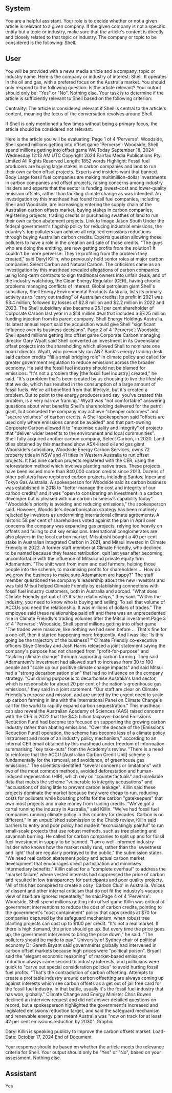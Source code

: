 ## System

You are a helpful assistant. Your role is to decide whether or not a given article is relevant to a given company. If the given company is not a specific entity but a topic or industry, make sure that the article's content is directly and closely related to that topic or industry. The company or topic to be considered is the following: Shell.

## User


You will be provided with a news media article and a company, topic or industry name. Here is the company or industry of interest: Shell. It operates in the oil and gas, with a prefered focus on the Australia market. You should only respond to the following question: Is the article relevant? Your output should only be: "Yes" or "No". Nothing else. Your task is to determine if the article is sufficiently relevant to Shell based on the following criterion:

Centrality: The article is considered relevant if Shell is central to the article's content, meaning the focus of the conversation revolves around Shell.

If Shell is only mentioned a few times without being a primary focus, the article should be considered not relevant.

Here is the article you will be evaluating: Page 1 of 4
'Perverse': Woodside, Shell spend millions getting into offset game
'Perverse': Woodside, Shell spend millions getting into offset game
WA Today
September 18, 2024 Wednesday 12:13 AM UTC
Copyright 2024 Fairfax Media Publications Pty. Limited All Rights Reserved
Length: 1852 words
Highlight: Fossil fuel producers are buying large stakes in carbon companies and land to run their own carbon 
offset projects. Experts and insiders want that banned.
Body
Large fossil fuel companies are making multimillion-dollar investments in carbon companies and offset projects, 
raising concerns among industry insiders and experts that the sector is funding lowest-cost and lower-quality 
emission offsets, rather than tackling climate change as was intended.
An investigation by this masthead has found fossil fuel companies, including Shell and Woodside, are increasingly 
entering the supply chain of the Australian carbon offsets market, buying stakes in carbon companies, registering 
projects, trading credits or purchasing swathes of land to run their own carbon abatement projects.
Link to Image
Jason South
Under the federal government's flagship policy for reducing industrial emissions, the country's top polluters can 
achieve all required emissions reductions through buying Australian carbon credits. Experts question allowing those 
polluters to have a role in the creation and sale of those credits.
"The guys who are doing the emitting, are now getting profits from the solution? It couldn't be more perverse. 
They're profiting from the problem they created," said Daryl Killin, who previously held senior roles at major carbon 
companies Select Carbon and Natural Carbon.
The criticisms came as an investigation by this masthead revealed allegations of carbon companies using long-term 
contracts to sign traditional owners into unfair deals, and of the industry watchdog, the Clean Energy Regulator 
(CER), having chronic problems managing conflicts of interest.
Global petroleum giant Shell's subsidiary, Shell Energy Environmental Products Australia, lists its primary activity 
as to "carry out trading" of Australian credits. Its profit in 2021 was $3.4 million, followed by losses of $2.8 million 
and $2.2 million in 2022 and 2023.
The Shell subsidiary also became a 25.1 per cent shareholder of Corporate Carbon last year in a $14 million deal 
that included a $7.25 million funding injection from its parent company, Shell Energy Holdings Australia. Its latest 
annual report said the acquisition would give Shell "significant influence over its business decisions".
Page 2 of 4
'Perverse': Woodside, Shell spend millions getting into offset game
Corporate Carbon managing director Gary Wyatt said Shell converted an investment in its Queensland offset 
projects into the shareholding which allowed Shell to nominate one board director.
Wyatt, who previously ran ANZ Bank's energy trading desk, said carbon credits "fill a small bridging role" in climate 
policy and called for greater government regulation to reduce emissions across the broader economy. He said the 
fossil fuel industry should not be blamed for emissions.
"It's not a problem they [the fossil fuel industry] created," he said. "It's a problem that's been created by us choosing 
to live the lifestyle that we do, which has resulted in the consumption of a large amount of fossil fuels. We've all 
benefited from that lifestyle, but it's created a problem. But to point to the energy producers and say, you've created 
this problem, is a very narrow framing."
Wyatt was "not comfortable" answering questions about what benefits Shell's shareholding delivered for the petrol 
giant, but conceded the company may achieve "cheaper outcomes" and "secure volumes" of carbon credits.
A Shell spokesperson said "offsets are used only where emissions cannot be avoided" and that part-owning 
Corporate Carbon allowed it to "maximise quality and integrity" of projects that "deliver wider benefits to the 
environment and local communities".
Shell fully acquired another carbon company, Select Carbon, in 2020.
Land titles obtained by this masthead show ASX-listed oil and gas giant Woodside's subsidiary, Woodside Energy 
Carbon Services, owns 72 property titles in NSW and 41 titles in Western Australia to run offset projects.
It has nine carbon projects registered with the CER, using the reforestation method which involves planting native 
trees. These projects have been issued more than 840,000 carbon credits since 2013. Dozens of other polluters 
have registered carbon projects, including Santos, Inpex and Tokyo Gas Australia.
A spokesperson for Woodside said its carbon business was established in 2018 to "better manage the cost and 
integrity of our carbon credits" and it was "open to considering an investment in a carbon developer but is pleased 
with our carbon business's capability today".
"Woodside's priority is avoiding and reducing emissions," the spokesperson said.
However, Woodside's decarbonisation strategy has been routinely rejected by investors as undermining 
international climate agreements. A historic 58 per cent of shareholders voted against the plan in April over 
concerns the company was expanding gas projects, relying too heavily on offsets and failing to cut key emissions.
International conglomerates are also players in the local carbon market. Mitsubishi bought a 40 per cent stake in 
Australian Integrated Carbon in 2021, and Mitsui invested in Climate Friendly in 2022.
A former staff member at Climate Friendly, who declined to be named because they feared retribution, quit last year 
after becoming uncomfortable with the influence of Mitsui and private equity firm Adamantem.
"The shift went from mum and dad farmers, helping those people into the scheme, to maximising profits for 
shareholders ... How do we grow the business to make sure Adamantem are happy?"
The staff member questioned the company's leadership about the new investors and was told Mitsui helped Climate 
Friendly by establishing connections with fossil fuel industry customers, both in Australia and abroad.
"What does Climate Friendly get out of it? It's the relationships," they said. "Within the industry, you need to know 
who is buying and selling. To sell that volume of ACCUs you need the relationship. It was millions of dollars of 
trades."
The employee said these relationships paid off and there was an unprecedented rise in Climate Friendly's trading 
volumes after the Mitsui investment.Page 3 of 4
'Perverse': Woodside, Shell spend millions getting into offset game
"The trades were massive, like nothing we had seen before ... That's fine for a one-off, then it started happening 
more frequently. And I was like: 'Is this going be the trajectory of the business?'"
Climate Friendly co-executive officers Skye Glenday and Josh Harris released a joint statement saying the 
company's purpose had not changed from "profit-for-purpose" and "tackling climate change" through supporting 
carbon farming.
They said Adamantem's investment had allowed staff to increase from 30 to 100 people and "scale up our positive 
climate change impacts" and said Mitsui had a "strong decarbonisation plan" that had no influence on the company 
strategy.
"Our driving purpose is to decarbonise Australia's land sector, which is responsible for about 20 per cent of the 
nation's greenhouse gas emissions," they said in a joint statement.
 "Our staff are clear on Climate Friendly's purpose and mission, and are united by the urgent need to scale up 
carbon farming in line with the International Panel on Climate Change's call for the world to rapidly expand carbon 
sequestration." 
This masthead can also reveal the Australian Academy of Sciences (AAS) raised concerns with the CER in 2022 
that the $4.5 billion taxpayer-backed Emissions Reduction Fund had become too focused on supporting the 
growing carbon industry rather than abating emissions.
"Over the decade of the [Emissions Reduction Fund] operation, the scheme has become less of a climate policy 
instrument and more of an industry policy mechanism," according to an internal CER email obtained by this 
masthead under freedom of information summarising "key take-outs" from the Academy's review.
"There is a need to reinforce that the ACCU [Australian Carbon Credit Unit] scheme is fundamentally for the 
removal, and avoidance, of greenhouse gas emissions."
The scientists identified "several concerns or limitations" with two of the most common methods, avoided 
deforestation and human-induced regeneration (HIR), which rely on "counterfactuals" and unreliable data that 
makes the scheme "vulnerable to integrity accusations" and "accusations of doing little to prevent carbon leakage".
Killin said these projects dominate the market because they were cheap to run, reducing costs for polluters while 
boosting profits for the carbon "gatekeepers" that own most projects and make money from trading credits.
"We've got a cartel running the industry in Australia," said Killin. "We've had fossil fuel companies running climate 
policy in this country for decades. Carbon is no different."
In an unpublished submission to the Chubb review, Killin said barriers to entry and poor policy had made it 
"excruciatingly painful" to run small-scale projects that use robust methods, such as tree planting and savannah 
burning. He called for carbon companies to split up and for fossil fuel investment in supply to be banned.
"I am a well-informed industry insider who knows how the market really runs, rather than the 'sweetness and light' 
that are regularly portrayed to the public," the submission states.
"We need real carbon abatement policy and actual carbon market development that encourages direct participation 
and minimises intermediary benefits."
Killin called for a "complete overhaul" to address the "market failure" where vested interests had suppressed the 
price of carbon and resulted in low transparency for participants and poor quality projects.
"All of this has conspired to create a cosy 'Carbon Club' in Australia. Voices of dissent and other internal criticism 
that do not fit the industry's vacuous view of itself are ignored repeatedly," he said.Page 4 of 4
'Perverse': Woodside, Shell spend millions getting into offset game
Killin was critical of government interventions to reduce the cost of carbon credits, pointing to the government's 
"cost containment" policy that caps credits at $70 for companies captured by the safeguard mechanism, when 
robust tree planting projects can cost up to $100 per credit.
"It's not a real market. If there is high demand, the price should go up. But every time the price goes up, the 
government intervenes to bring the price down," he said. "The polluters should be made to pay."
University of Sydney chair of political economy Dr Gareth Bryant said governments globally had intervened in 
carbon offset markets because high prices were "political poison".
Bryant said the "elegant economic reasoning" of market-based emissions reduction always came second to 
industry interests, and politicians were quick to "carve out special consideration policies" to avoid hurting fossil fuel 
profits.
"That's the contradiction of carbon offsetting. Attempts to create a profitable industry around carbon offsetting are 
always coming up against interests which see carbon offsets as a get out of jail free card for the fossil fuel industry. 
In that battle, usually it's the fossil fuel industry that has won, globally."
Climate Change and Energy Minister Chris Bowen declined an interview request and did not answer detailed 
questions on record, but a spokesperson highlighted the government's increased and legislated emissions 
reduction target, and said the safeguard mechanism and renewable energy plan meant Australia was "now on track 
for at least 42 per cent emissions reduction by 2030".
Graphic
 
Daryl Killin is speaking publicly to improve the carbon offsets market.
Load-Date: October 17, 2024
End of Document

Your response should be based on whether the article meets the relevance criteria for Shell.
Your output should only be "Yes" or "No", based on your assessment. Nothing else.
            

## Assistant

Yes

